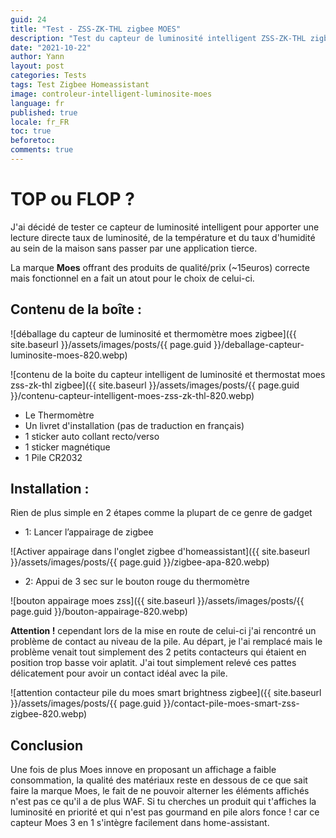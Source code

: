 ```yaml
---
guid: 24
title: "Test - ZSS-ZK-THL zigbee MOES"
description: "Test du capteur de luminosité intelligent ZSS-ZK-THL zigbee MOES dans Homeassistant"
date: "2021-10-22"
author: Yann
layout: post
categories: Tests
tags: Test Zigbee Homeassistant
image: controleur-intelligent-luminosite-moes
language: fr
published: true
locale: fr_FR
toc: true
beforetoc:
comments: true
---
```


# TOP ou FLOP ?

J'ai décidé de tester ce capteur de luminosité intelligent pour apporter une lecture directe taux de luminosité, de la température et du taux d'humidité au sein de la maison sans passer par une application tierce.

La marque **Moes** offrant des produits de qualité/prix (~15euros) correcte mais fonctionnel en a fait un atout pour le choix de celui-ci.



## **Contenu de la boîte :**

![déballage du capteur de luminosité et thermomètre moes zigbee]({{ site.baseurl }}/assets/images/posts/{{ page.guid }}/deballage-capteur-luminosite-moes-820.webp)

![contenu de la boite du capteur intelligent de luminosité et thermostat moes zss-zk-thl zigbee]({{ site.baseurl }}/assets/images/posts/{{ page.guid }}/contenu-capteur-intelligent-moes-zss-zk-thl-820.webp)


- Le Thermomètre
- Un livret d'installation (pas de traduction en français)
- 1 sticker auto collant recto/verso
- 1 sticker magnétique
- 1 Pile CR2032

## **Installation :**

Rien de plus simple en 2 étapes comme la plupart de ce genre de gadget

- 1: Lancer l’appairage de zigbee

![Activer appairage dans l'onglet zigbee d'homeassistant]({{ site.baseurl }}/assets/images/posts/{{ page.guid }}/zigbee-apa-820.webp)

- 2: Appui de 3 sec sur le bouton rouge du thermomètre

![bouton appairage moes zss]({{ site.baseurl }}/assets/images/posts/{{ page.guid }}/bouton-appairage-820.webp)

**Attention !** cependant lors de la mise en route de celui-ci j'ai rencontré un problème de contact au niveau de la pile. Au départ, je l'ai remplacé mais le problème venait tout simplement des 2 petits contacteurs qui étaient en position trop basse voir aplatit. J'ai tout simplement relevé ces pattes délicatement pour avoir un contact idéal avec la pile.

![attention contacteur pile du moes smart brightness zigbee]({{ site.baseurl }}/assets/images/posts/{{ page.guid }}/contact-pile-moes-smart-zss-zigbee-820.webp)

## Conclusion

Une fois de plus Moes innove en proposant un affichage a faible consommation, la qualité des matériaux reste en dessous de ce que sait faire la marque Moes, le fait de ne pouvoir alterner les éléments affichés n'est pas ce qu'il a de plus WAF. Si tu cherches un produit qui t'affiches la luminosité en priorité et qui n'est pas gourmand en pile alors fonce ! car ce capteur Moes 3 en 1 s'intègre facilement dans home-assistant.

